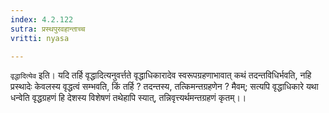 ```yaml
---
index: 4.2.122
sutra: प्रस्थपुरवहान्ताच्च
vritti: nyasa

---
```

`वृद्धादित्येव` इति। यदि तर्हि वृद्धादित्यनुवर्त्तते वृद्धाधिकारादेव स्वरूपग्रहणाभावात् कथं तदन्तविधिर्भवति, नहि प्रस्थादेः केवलस्य वृद्धत्वं सम्भवति, किं तर्हि ? तदन्तस्य, तत्किमन्तग्रहणेन ? मैवम्; सत्यपि वृद्धाधिकारे यथा धन्वेति वृद्धग्रहणं हि देशस्य विशेषणं तथेहापि स्यात्, तन्निवृत्त्यर्थमन्तग्रहणं कृतम्।।